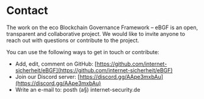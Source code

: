 # Contact

The work on the eco Blockchain Governance Framework – eBGF is an open, transparent and collaborative project. We would like to invite anyone to reach out with questions or contribute to the project. 

You can use the following ways to get in touch or contribute: 

- Add, edit, comment on GitHub: [https://github.com/internet-sicherheit/eBGF](https://github.com/internet-sicherheit/eBGF)
- Join our Discord server: [https://discord.gg/AApe3mxbAu](https://discord.gg/AApe3mxbAu)
- Write an e-mail to: posth (a§) internet-security.de